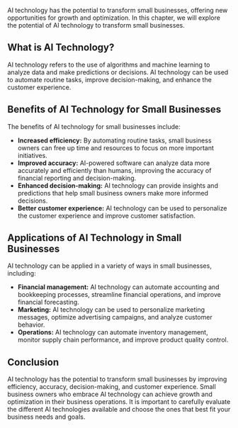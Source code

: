 
AI technology has the potential to transform small businesses, offering new opportunities for growth and optimization. In this chapter, we will explore the potential of AI technology to transform small businesses.

What is AI Technology?
----------------------

AI technology refers to the use of algorithms and machine learning to analyze data and make predictions or decisions. AI technology can be used to automate routine tasks, improve decision-making, and enhance the customer experience.

Benefits of AI Technology for Small Businesses
----------------------------------------------

The benefits of AI technology for small businesses include:

* **Increased efficiency:** By automating routine tasks, small business owners can free up time and resources to focus on more important initiatives.
* **Improved accuracy:** AI-powered software can analyze data more accurately and efficiently than humans, improving the accuracy of financial reporting and decision-making.
* **Enhanced decision-making:** AI technology can provide insights and predictions that help small business owners make more informed decisions.
* **Better customer experience:** AI technology can be used to personalize the customer experience and improve customer satisfaction.

Applications of AI Technology in Small Businesses
-------------------------------------------------

AI technology can be applied in a variety of ways in small businesses, including:

* **Financial management:** AI technology can automate accounting and bookkeeping processes, streamline financial operations, and improve financial forecasting.
* **Marketing:** AI technology can be used to personalize marketing messages, optimize advertising campaigns, and analyze customer behavior.
* **Operations:** AI technology can automate inventory management, monitor supply chain performance, and improve product quality control.

Conclusion
----------

AI technology has the potential to transform small businesses by improving efficiency, accuracy, decision-making, and customer experience. Small business owners who embrace AI technology can achieve growth and optimization in their business operations. It is important to carefully evaluate the different AI technologies available and choose the ones that best fit your business needs and goals.
